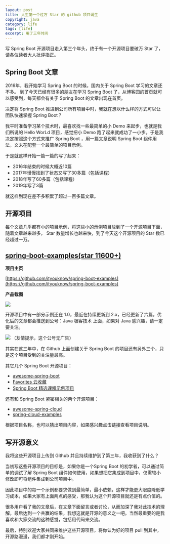 ```yaml
---
layout: post
title: 人生第一个过万 Star 的 github 项目诞生
copyright: java
category: life
tags: [life]
excerpt: 用了三年时间
---
```


写 Spring Boot 开源项目走入第三个年头，终于有一个开源项目要破万 Star 了，请各位读者大人批评指正。

## Spring Boot 文章

2016年，我开始学习 Spring Boot 的时候，国内关于 Spring Boot 学习的文章还不多。 到了今天已经有很多的朋友在学习 Spring Boot 了，从博客园的首页就可以感受到，每天都会有关于 Spring Boot 的文章出现在首页。

决定将 Spring Boot 推进到公司所有项目中时，我就在想以什么样的方式可以让团队快速掌握 Spring Boot？

我平时准备学习某个技术时，最喜欢找一些最简单的小 Demo 来起步，也就是我们所说的 Hello WorLd 项目，感觉把小 Demo 跑了起来就成功了一小步。于是我决定按照这个方式来推广 Spring Boot ，用一篇文章说明 Spring Boot 组件用法，文末在配套一个最简单的项目示例。

于是就这样开始一篇一篇的写了起来：

- 2016年结束的时候大概近10篇
- 2017年慢慢找到了状态又写了30多篇（包括课程）
- 2018年写了60多篇（包括课程）
- 2019年写了3篇

就这样到现在差不多积累了超过一百多篇文章。

## 开源项目

每个文章几乎都有小的项目示例，将这些小的示例项目放到了一个开源项目下面，随着文章越来越多， Star 数量增长也越来快，到了今天这个开源项目的 Star 数已经超过一万。

## [spring-boot-examples(star 11600+)](https://github.com/ityouknow/spring-boot-examples)  

**项目主页**

[https://github.com/ityouknow/spring-boot-examples](https://github.com/ityouknow/spring-boot-examples)

**产品截图**

![](/assets/images/2019/springboot/spring-boot-examples.png)

开源项目中有一部分示例还在 1.0，最近在持续更新到 2.x，已经更新了六篇，优化后的文章都会推送到公号：Java 极客技术 上面，如果对 Java 感兴趣，请一定要关注。

![](/assets/images/java.jpg)
（友情提示，这个公号无广告）

其实在这三年中，在 Github 上面创建关于 Spring Boot 的项目还有另外三个，只是这个项目受到的关注量最高。

其它几个 Spring Boot 开源项目：

- [awesome-spring-boot](https://github.com/ityouknow/awesome-spring-boot)
- [Favorites 云收藏](https://github.com/cloudfavorites/favorites-web)
- [Spring Boot 精选课程示例项目](https://github.com/ityouknow/spring-boot-leaning)

还有和 Spring Boot 紧密相关的两个开源项目：

- [awesome-spring-cloud](https://github.com/ityouknow/awesome-spring-cloud)
- [spring-cloud-examples](https://github.com/ityouknow/spring-cloud-examples)

根据项目名称，也可以猜出项目内容，如果感兴趣点击链接查看项目说明。

## 写开源意义

我将这些开源项目上传到 Github 并且持续维护到了第三年，我收获到了什么？

当初写这些开源项目的目标是，如果你是一个Spring Boot 的初学者，可以通过简单的调试了解 Spring Boot 组件如何使用，如果想把它集成到项目中，仅需较小修改即可将组件集成到公司项目中。

因此项目中的每一个示例都要求做到最简单，最小依赖，这样才能更大限度降低学习成本，如果大家有上面两点的感受，那我认为这个开源项目就还是有点价值的。

很多用户看了我的文章后，在文章下面留言或者讨论，从而加深了我对此技术的理解，最后达到一个共赢的结果，我想这就是开源的意义之一吧。当然最重要的是我喜欢和大家交流的这种感觉，包括用代码来交流。

最后，特别欢迎大家共同来维护这些开源项目，将你认为好的项目 pull 到其中，开源路漫漫，我们都才刚开始。

